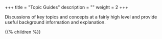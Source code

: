 +++
title = "Topic Guides"
description = ""
weight = 2
+++

Discussions of key topics and concepts at a fairly high level and provide useful background information and explanation.

{{% children %}}
